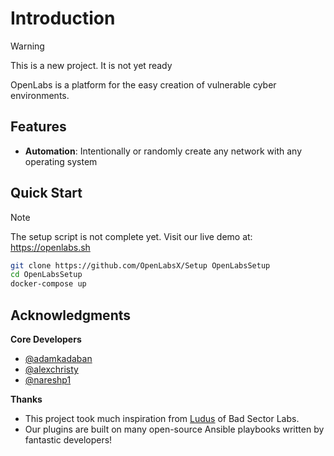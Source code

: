 # Introduction

> [!WARNING]
> This is a new project. It is not yet ready

OpenLabs is a platform for the easy creation of vulnerable cyber environments.


## Features

- **Automation**: Intentionally or randomly create any network with any operating system


## Quick Start

> [!NOTE]
> The setup script is not complete yet. Visit our live demo at: https://openlabs.sh

```bash
git clone https://github.com/OpenLabsX/Setup OpenLabsSetup
cd OpenLabsSetup
docker-compose up
```

## Acknowledgments

**Core Developers**
- [@adamkadaban](https://github.com/adamkadaban)
- [@alexchristy](https://github.com/alexchristy)
- [@nareshp1](https://github.com/nareshp1)

**Thanks**
- This project took much inspiration from [Ludus](https://gitlab.com/badsectorlabs/ludus) of Bad Sector Labs.
- Our plugins are built on many open-source Ansible playbooks written by fantastic developers!
